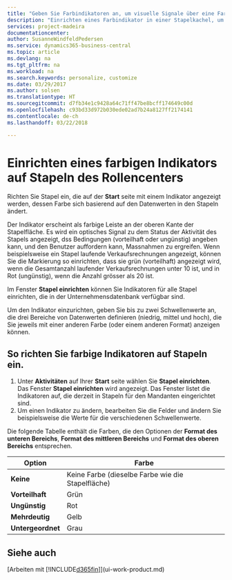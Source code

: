 ```yaml
---
title: "Geben Sie Farbindikatoren an, um visuelle Signale über eine Farbaktivität anzupassen | Microsoft Docs"
description: "Einrichten eines Farbindikator in einer Stapelkachel, um ein personalisiertes visuelles Signal der Farb-Aktivität zu erhalten."
services: project-madeira
documentationcenter: 
author: SusanneWindfeldPedersen
ms.service: dynamics365-business-central
ms.topic: article
ms.devlang: na
ms.tgt_pltfrm: na
ms.workload: na
ms.search.keywords: personalize, customize
ms.date: 03/29/2017
ms.author: solsen
ms.translationtype: HT
ms.sourcegitcommit: d7fb34e1c9428a64c71ff47be8bcff174649c00d
ms.openlocfilehash: c93bd33d972b030ede02ad7b24a8127ff2174141
ms.contentlocale: de-ch
ms.lasthandoff: 03/22/2018

---
```

# <a name="set-up-a-colored-indicator-on-cues"></a>Einrichten eines farbigen Indikators auf Stapeln des Rollencenters
Richten Sie Stapel ein, die auf der **Start** seite mit einem Indikator angezeigt werden, dessen Farbe sich basierend auf den Datenwerten in den Stapeln ändert.

Der Indikator erscheint als farbige Leiste an der oberen Kante der Stapelfläche. Es wird ein optisches Signal zu dem Status der Aktivität des Stapels angezeigt, dss Bedingungen (vorteilhaft oder ungünstig) angeben kann, und den Benutzer auffordern kann, Massnahmen zu ergreifen. Wenn beispielsweise ein Stapel laufende Verkaufsrechnungen angezeigt, können Sie die Markierung so einrichten, dass sie grün (vorteilhaft) angezeigt wird, wenn die Gesamtanzahl laufender Verkaufsrechnungen unter 10 ist, und in Rot (ungünstig), wenn die Anzahl grösser als 20 ist.

Im Fenster **Stapel einrichten** können Sie Indikatoren für alle Stapel einrichten, die in der Unternehmensdatenbank verfügbar sind.

Um den Indikator einzurichten, geben Sie bis zu zwei Schwellenwerte an, die drei Bereiche von Datenwerten definieren (niedrig, mittel und hoch), die Sie jeweils mit einer anderen Farbe (oder einem anderen Format) anzeigen können.

## <a name="to-set-up-colored-indicators-on-cues"></a>So richten Sie farbige Indikatoren auf Stapeln ein.
1. Unter **Aktivitäten** auf Ihrer **Start** seite wählen Sie **Stapel einrichten**.  
   Das Fenster **Stapel einrichten** wird angezeigt. Das Fenster listet die Indikatoren auf, die derzeit in Stapeln für den Mandanten eingerichtet sind.
2. Um einen Indikator zu ändern, bearbeiten Sie die Felder und ändern Sie beispielsweise die Werte für die verschiedenen Schwellenwerte.  

Die folgende Tabelle enthält die Farben, die den Optionen der **Format des unteren Bereichs**, **Format des mittleren Bereichs** und **Format des oberen Bereichs** entsprechen.

| Option | Farbe |
| --- | --- |
| **Keine** |Keine Farbe (dieselbe Farbe wie die Stapelfläche)|
| **Vorteilhaft** |Grün |
| **Ungünstig** |Rot |
| **Mehrdeutig** |Gelb |
| **Untergeordnet** |Grau |

## <a name="see-also"></a>Siehe auch
[Arbeiten mit [!INCLUDE[d365fin](includes/d365fin_md.md)]](ui-work-product.md)

